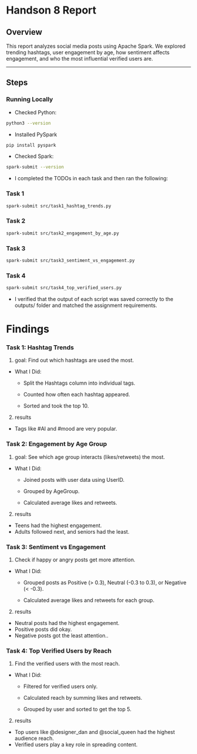 # Handson 8 Report

## Overview
This report analyzes social media posts using Apache Spark. We explored trending hashtags, user engagement by age, how sentiment affects engagement, and who the most influential verified users are.

---

## Steps

###  Running Locally

- Checked Python:
```bash
python3 --version 
``` 

- Installed PySpark 
```bash 
pip install pyspark
``` 
- Checked Spark:
```bash 
spark-submit --version
``` 

- I completed the TODOs in each task and then ran the following:

### Task 1
``` bash 
spark-submit src/task1_hashtag_trends.py
``` 

### Task 2
``` bash 
spark-submit src/task2_engagement_by_age.py
``` 

### Task 3
``` bash 
spark-submit src/task3_sentiment_vs_engagement.py
``` 

### Task 4
``` bash 
spark-submit src/task4_top_verified_users.py
``` 
- I verified that the output of each script was saved correctly to the outputs/ folder and matched the assignment requirements.


# Findings 

### Task 1: Hashtag Trends
1. goal: Find out which hashtags are used the most.
- What I Did: 
   - Split the Hashtags column into individual tags.

   - Counted how often each hashtag appeared.

   - Sorted and took the top 10.

2. results 
- Tags like #AI and #mood are very popular.

### Task 2: Engagement by Age Group 
1. goal: See which age group interacts (likes/retweets) the most.

- What I Did: 
   - Joined posts with user data using UserID.

   - Grouped by AgeGroup.

   - Calculated average likes and retweets.

2. results 
- Teens had the highest engagement.
- Adults followed next, and seniors had the least.

### Task 3: Sentiment vs Engagement
1. Check if happy or angry posts get more attention.

- What I Did: 
   - Grouped posts as Positive (> 0.3), Neutral (-0.3 to 0.3), or Negative (< -0.3).

   - Calculated average likes and retweets for each group.

2. results 
- Neutral posts had the highest engagement.
- Positive posts did okay.
- Negative posts got the least attention..

### Task 4: Top Verified Users by Reach
1. Find the verified users with the most reach.

- What I Did: 
   - Filtered for verified users only.

   - Calculated reach by summing likes and retweets.

   - Grouped by user and sorted to get the top 5.

2. results 
- Top users like @designer_dan and @social_queen had the highest audience reach.
- Verified users play a key role in spreading content.
